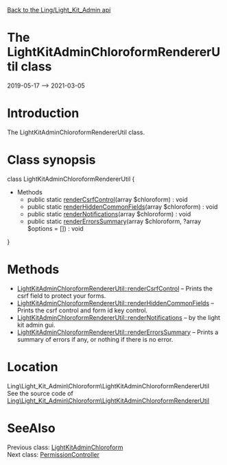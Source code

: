 [Back to the Ling/Light_Kit_Admin api](https://github.com/lingtalfi/Light_Kit_Admin/blob/master/doc/api/Ling/Light_Kit_Admin.md)



The LightKitAdminChloroformRendererUtil class
================
2019-05-17 --> 2021-03-05






Introduction
============

The LightKitAdminChloroformRendererUtil class.



Class synopsis
==============


class <span class="pl-k">LightKitAdminChloroformRendererUtil</span>  {

- Methods
    - public static [renderCsrfControl](https://github.com/lingtalfi/Light_Kit_Admin/blob/master/doc/api/Ling/Light_Kit_Admin/Chloroform/LightKitAdminChloroformRendererUtil/renderCsrfControl.md)(array $chloroform) : void
    - public static [renderHiddenCommonFields](https://github.com/lingtalfi/Light_Kit_Admin/blob/master/doc/api/Ling/Light_Kit_Admin/Chloroform/LightKitAdminChloroformRendererUtil/renderHiddenCommonFields.md)(array $chloroform) : void
    - public static [renderNotifications](https://github.com/lingtalfi/Light_Kit_Admin/blob/master/doc/api/Ling/Light_Kit_Admin/Chloroform/LightKitAdminChloroformRendererUtil/renderNotifications.md)(array $chloroform) : void
    - public static [renderErrorsSummary](https://github.com/lingtalfi/Light_Kit_Admin/blob/master/doc/api/Ling/Light_Kit_Admin/Chloroform/LightKitAdminChloroformRendererUtil/renderErrorsSummary.md)(array $chloroform, ?array $options = []) : void

}






Methods
==============

- [LightKitAdminChloroformRendererUtil::renderCsrfControl](https://github.com/lingtalfi/Light_Kit_Admin/blob/master/doc/api/Ling/Light_Kit_Admin/Chloroform/LightKitAdminChloroformRendererUtil/renderCsrfControl.md) &ndash; Prints the csrf field to protect your forms.
- [LightKitAdminChloroformRendererUtil::renderHiddenCommonFields](https://github.com/lingtalfi/Light_Kit_Admin/blob/master/doc/api/Ling/Light_Kit_Admin/Chloroform/LightKitAdminChloroformRendererUtil/renderHiddenCommonFields.md) &ndash; Prints the csrf control and form id key control.
- [LightKitAdminChloroformRendererUtil::renderNotifications](https://github.com/lingtalfi/Light_Kit_Admin/blob/master/doc/api/Ling/Light_Kit_Admin/Chloroform/LightKitAdminChloroformRendererUtil/renderNotifications.md) &ndash; by the light kit admin gui.
- [LightKitAdminChloroformRendererUtil::renderErrorsSummary](https://github.com/lingtalfi/Light_Kit_Admin/blob/master/doc/api/Ling/Light_Kit_Admin/Chloroform/LightKitAdminChloroformRendererUtil/renderErrorsSummary.md) &ndash; Prints a summary of errors if any, or nothing if there is no error.





Location
=============
Ling\Light_Kit_Admin\Chloroform\LightKitAdminChloroformRendererUtil<br>
See the source code of [Ling\Light_Kit_Admin\Chloroform\LightKitAdminChloroformRendererUtil](https://github.com/lingtalfi/Light_Kit_Admin/blob/master/Chloroform/LightKitAdminChloroformRendererUtil.php)



SeeAlso
==============
Previous class: [LightKitAdminChloroform](https://github.com/lingtalfi/Light_Kit_Admin/blob/master/doc/api/Ling/Light_Kit_Admin/Chloroform/LightKitAdminChloroform.md)<br>Next class: [PermissionController](https://github.com/lingtalfi/Light_Kit_Admin/blob/master/doc/api/Ling/Light_Kit_Admin/Controller/Admin/PermissionController.md)<br>
